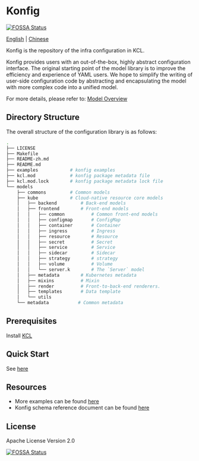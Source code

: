 # Konfig
[![FOSSA Status](https://app.fossa.com/api/projects/git%2Bgithub.com%2Fkcl-lang%2Fkonfig.svg?type=shield)](https://app.fossa.com/projects/git%2Bgithub.com%2Fkcl-lang%2Fkonfig?ref=badge_shield)


[English](README.md) | [Chinese](README-zh.md)

Konfig is the repository of the infra configuration in KCL.

Konfig provides users with an out-of-the-box, highly abstract configuration interface. The original starting point of the model library is to improve the efficiency and experience of YAML users. We hope to simplify the writing of user-side configuration code by abstracting and encapsulating the model with more complex code into a unified model.

For more details, please refer to: [Model Overview](https://kcl-lang.io/docs/user_docs/guides/working-with-konfig/overview)

## Directory Structure

The overall structure of the configuration library is as follows:

```bash
.
├── LICENSE
├── Makefile
├── README-zh.md
├── README.md
├── examples            # konfig examples
├── kcl.mod             # konfig package metadata file
├── kcl.mod.lock        # konfig package metadata lock file
└── models
    ├── commons         # Common models
    ├── kube            # Cloud-native resource core models
    │   ├── backend         # Back-end models
    │   ├── frontend        # Front-end models
    │   │   ├── common          # Common front-end models
    │   │   ├── configmap       # ConfigMap
    │   │   ├── container       # Container
    │   │   ├── ingress         # Ingress
    │   │   ├── resource        # Resource
    │   │   ├── secret          # Secret
    │   │   ├── service         # Service
    │   │   ├── sidecar         # Sidecar
    │   │   ├── strategy        # strategy
    │   │   ├── volume          # Volume
    │   │   └── server.k        # The `Server` model
    │   ├── metadata        # Kubernetes metadata
    │   ├── mixins          # Mixin
    │   ├── render          # Front-to-back-end renderers.
    │   ├── templates       # Data template
    │   └── utils
    └── metadata           # Common metadata
```

## Prerequisites

Install [KCL](https://kcl-lang.io/docs/user_docs/getting-started/install)

## Quick Start

See [here](https://kcl-lang.io/docs/user_docs/guides/working-with-konfig/guide)

## Resources

- More examples can be found [here](https://github.com/kcl-lang/konfig/blob/main/examples/README.md)
- Konfig schema reference document can be found [here](https://github.com/kcl-lang/konfig/blob/main/docs/konfig.md)

## License

Apache License Version 2.0

[![FOSSA Status](https://app.fossa.com/api/projects/git%2Bgithub.com%2Fkcl-lang%2Fkonfig.svg?type=large)](https://app.fossa.com/projects/git%2Bgithub.com%2Fkcl-lang%2Fkonfig?ref=badge_large)
